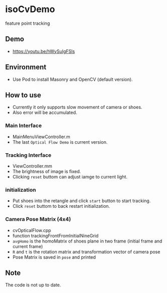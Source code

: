 # isoCvDemo
feature point tracking

## Demo
- https://youtu.be/hWySuIgFSls

## Environment
- Use Pod to install Masonry and OpenCV (default version).

## How to use
- Currently it only supports slow movement of camera or shoes.
- Also error will be accumulated.

### Main Interface
- MainMenuViewController.m
- The last `Optical Flow Demo` is current version.

### Tracking Interface
- ViewController.mm
- The brightness of image is fixed.
- Clicking `reset` buttom can adjust iamge to current light.

### initialization
- Put shoes into the retangle and click `start` button to start tracking.
- Click `reset` buttom to back restart initialization.

### Camera Pose Matrix (4x4)
- cvOpticalFlow.cpp
- function trackingFrontFromInitialNineGrid
- `avgHomo` is the homoMatrix of shoes plane in two frame (initial frame and current frame)
- `R` and `t` is the rotation matrix and transformation vector of camera pose
- Pose Matrix is saved in `pose` and printed

## Note
The code is not up to date.









